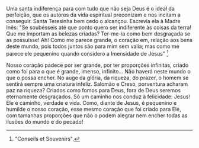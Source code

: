 Uma santa indiferença para com tudo que não seja Deus é o ideal da perfeição, que os autores da vida espiritual preconizam e nos incitam a conseguir. Santa Teresinha bem cedo o alcançou. Escrevia ela à Madre Inês: "Se soubésseis até que ponto quero ser indiferente às coisas da terra! Que me importam as belezas criadas? Ter-me-ia como bem desgraçada se as possuísse! Ah! Como me parece grande, o coração em, relação aos bens deste mundo, pois todos juntos são para mim sem valia; mas como me parece ele pequenino quando considero a Imensidade de Jesus" [^1]

Nosso coração padece por ser grande, por ter proporções infinitas, criado como foi para o que é grande, imenso, infinito\... Não haverá neste mundo o que o possa encher. No auge da glória, da riqueza, do prazer, o homem se sentirá sempre uma criatura infeliz. Salomão e Creso, porventura acharam paz na riqueza? Criados como fomos para Deus, fora de Deus seremos eternamente desgraçados. Só um caminho nos conduz à felicidade: Jesus! Ele é caminho, verdade e vida. Como, diante de Jesus, é pequenino e humilde o nosso coração, esse mesmo coração que foi criado para Ele, com tamanhas proporções que não o podem alegrar nem encher todas as ilusões do mundo e do pecado!

[^1]: "Conseils et Souvenirs".